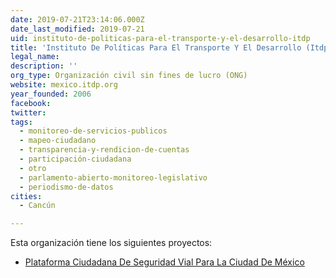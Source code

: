 ```yaml
---
date: 2019-07-21T23:14:06.000Z
date_last_modified: 2019-07-21
uid: instituto-de-politicas-para-el-transporte-y-el-desarrollo-itdp
title: 'Instituto De Políticas Para El Transporte Y El Desarrollo (Itdp)'
legal_name: 
description: ''
org_type: Organización civil sin fines de lucro (ONG)
website: mexico.itdp.org
year_founded: 2006
facebook: 
twitter: 
tags:
  - monitoreo-de-servicios-publicos
  - mapeo-ciudadano
  - transparencia-y-rendicion-de-cuentas
  - participación-ciudadana
  - otro
  - parlamento-abierto-monitoreo-legislativo
  - periodismo-de-datos
cities: 
  - Cancún

---
```


Esta organización tiene los siguientes proyectos:

- [Plataforma Ciudadana De Seguridad Vial Para La Ciudad De México](/proyectos/plataforma-ciudadana-de-seguridad-vial-para-la-ciudad-de-mexico)
